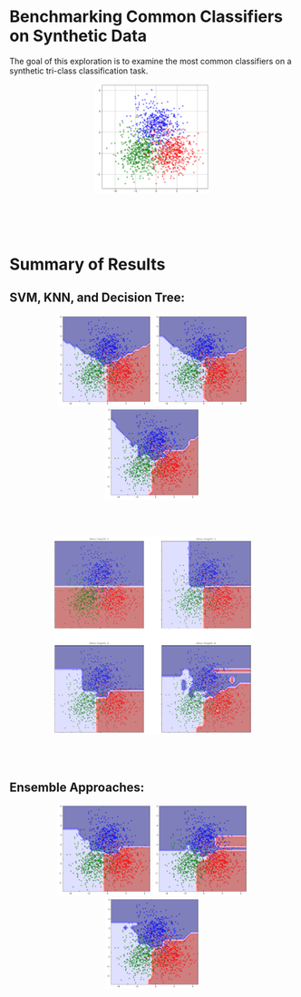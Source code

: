 # Benchmarking Common Classifiers on Synthetic Data

The goal of this exploration is to examine the most common classifiers on a synthetic tri-class classification task.

<p align="center">
    <img src="https://github.com/sedihub/ml_explorations/blob/main/benchmarking_common_classifiers/.images/dataset.png" title="Synthetic Dataset" alt="Synthetic Dataset" width="40%" height="40%">
</p>

<br><br><br>
# Summary of Results

## SVM, KNN, and Decision Tree:
<p align="center">
    <img src="https://github.com/sedihub/ml_explorations/blob/main/benchmarking_common_classifiers/.images/linear_svm.png" title="Linear SVM Classifier" alt="Linear SVM Classifier" width="33%" height="33%">
    <img src="https://github.com/sedihub/ml_explorations/blob/main/benchmarking_common_classifiers/.images/polynomial_svm.png" title="Polynomial SVM Classifier (Degree 3)" alt="Polynomial SVM Classifier (Degree 3)" width="33%" height="33%">
    <img src="https://github.com/sedihub/ml_explorations/blob/main/benchmarking_common_classifiers/.images/knn.png" title="KNN Classifier (Degree 3)" alt="KNN Classifier (Degree 3)" width="33%" height="33%">
</p>
<br><br>

<p align="center">
    <img src="https://github.com/sedihub/ml_explorations/blob/main/benchmarking_common_classifiers/.images/decision_trees.png" title="Decision Tree Classifier" alt="Decision Tree Classifier" width="70%" height="70%">
</p>
<br><br>


## Ensemble Approaches:
<p align="center">
    <img src="https://github.com/sedihub/ml_explorations/blob/main/benchmarking_common_classifiers/.images/random_forest.png" title="Random Forest Classifier" alt="Random Forest Classifier" width="33%" height="33%">
    <img src="https://github.com/sedihub/ml_explorations/blob/main/benchmarking_common_classifiers/.images/adaboost.png" title="AdaBoost" alt="AdaBoost" width="33%" height="33%">
    <img src="https://github.com/sedihub/ml_explorations/blob/main/benchmarking_common_classifiers/.images/gradient_boosting.png" title="Gradient Boosting" alt="Gradient Boosting" width="33%" height="33%">
</p>
